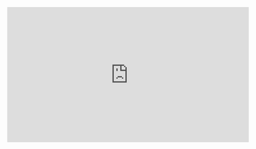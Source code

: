 <iframe width="560" height="315" src="https://www.youtube.com/embed/WJpFnEB1c88?si=fz2JPhcJZZW8DnJg" title="YouTube video player" frameborder="0" allow="accelerometer; autoplay; clipboard-write; encrypted-media; gyroscope; picture-in-picture; web-share" allowfullscreen></iframe>
